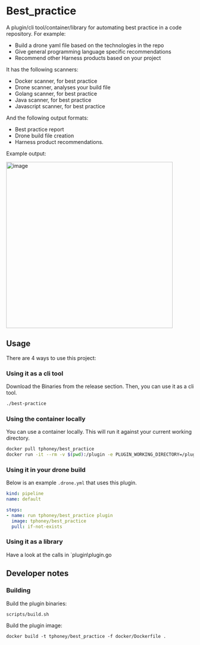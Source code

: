 # Best_practice

A plugin/cli tool/container/library for automating best practice in a code repository. For example:

- Build a drone yaml file based on the technologies in the repo
- Give general programming language specific recommendations
- Recommend other Harness products based on your project

It has the following scanners:

- Docker scanner, for best practice
- Drone scanner, analyses your build file
- Golang scanner, for best practice
- Java scanner, for best practice
- Javascript scanner, for best practice

And the following output formats:

- Best practice report
- Drone build file creation
- Harness product recommendations.

Example output:

<img width="447" alt="image" src="https://user-images.githubusercontent.com/10402706/175973905-0eaa76f9-5d9e-4f4e-8305-03c1021169b0.png">

## Usage

There are 4 ways to use this project:

### Using it as a cli tool

Download the Binaries from the release section. Then, you can use it as a cli tool.

```bash
./best-practice 
```

### Using the container locally

You can use a container locally. This will run it against your current working directory.

```bash
docker pull tphoney/best_practice
docker run -it --rm -v $(pwd):/plugin -e PLUGIN_WORKING_DIRECTORY=/plugin tphoney/best_practice
```

### Using it in your drone build

Below is an example `.drone.yml` that uses this plugin.

```yaml
kind: pipeline
name: default

steps:
- name: run tphoney/best_practice plugin
  image: tphoney/best_practice
  pull: if-not-exists
```

### Using it as a library

Have a look at the calls in `plugin\plugin.go

## Developer notes

### Building

Build the plugin binaries:

```text
scripts/build.sh
```

Build the plugin image:

```text
docker build -t tphoney/best_practice -f docker/Dockerfile .
```
